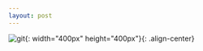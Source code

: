 ```yaml
---
layout: post
---
```


![git](https://media0.giphy.com/media/ASd0Ukj0y3qMM/giphy.gif?cid=ecf05e47dsfuf1iiy7guhev7v2787p2ao5tevgiww6m3nngp&ep=v1_gifs_search&rid=giphy.gif&ct=g){: width="400px" height="400px"}{: .align-center}    

